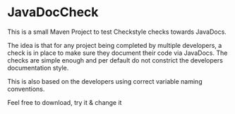 # JavaDocCheck

This is a small Maven Project to test Checkstyle checks towards JavaDocs.

The idea is that for any project being completed by multiple developers, a check is in place to make sure they document their code via JavaDocs. The checks are simple enough and per default do not constrict the developers documentation style.

This is also based on the developers using correct variable naming conventions.

Feel free to download, try it & change it
